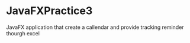 # JavaFXPractice3

JavaFX application that create a callendar and provide tracking reminder thourgh excel
